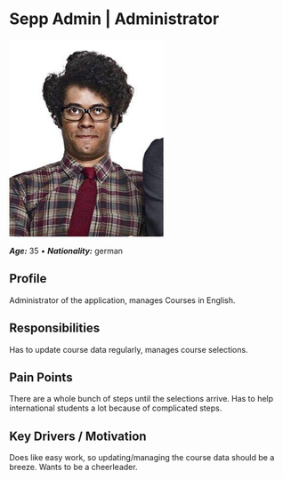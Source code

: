 # Sepp Admin | Administrator

![Portrait of Sepp Admin](sepp_admin_portrait.png)

**_Age:_** 35 • **_Nationality:_** german

## Profile
Administrator of the application, manages Courses in English.

## Responsibilities
Has to update course data regularly, manages course selections.

## Pain Points
There are a whole bunch of steps until the selections arrive. Has to help international students a lot because of complicated steps.

## Key Drivers / Motivation
Does like easy work, so updating/managing the course data should be a breeze. Wants to be a cheerleader.